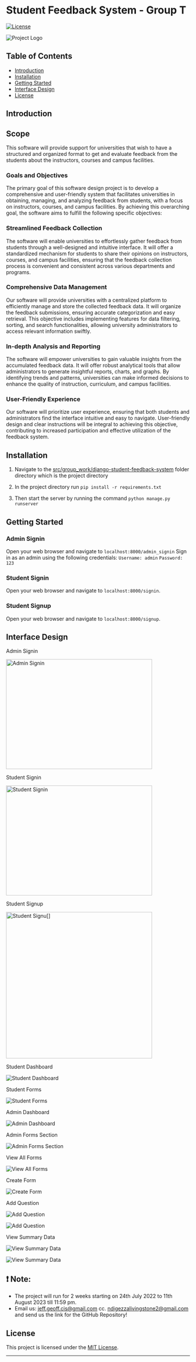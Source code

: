 # Student Feedback System - Group T

[![License](https://img.shields.io/badge/License-MIT-blue.svg)](https://opensource.org/licenses/MIT)

![Project Logo](Recess_Project/resources/images/logo.png)

## Table of Contents

- [Introduction](#introduction)
- [Installation](#installation)
- [Getting Started](#getting-started)
- [Interface Design](#interface-design)
- [License](#license)

## Introduction

## Scope

This software will provide support for universities that wish to have a structured and organized format to get and evaluate feedback from the students about the instructors, courses and campus facilities.

### Goals and Objectives

The primary goal of this software design project is to develop a comprehensive and user-friendly system that facilitates universities in obtaining, managing, and analyzing feedback from students, with a focus on instructors, courses, and campus facilities. By achieving this overarching goal, the software aims to fulfill the following specific objectives:

### Streamlined Feedback Collection

The software will enable universities to effortlessly gather feedback from students through a well-designed and intuitive interface. It will offer a standardized mechanism for students to share their opinions on instructors, courses, and campus facilities, ensuring that the feedback collection process is convenient and consistent across various departments and programs.

### Comprehensive Data Management


Our software will provide universities with a centralized platform to efficiently manage and store the collected feedback data. It will organize the feedback submissions, ensuring accurate categorization and easy retrieval. This objective includes implementing features for data filtering, sorting, and search functionalities, allowing university administrators to access relevant information swiftly.

### In-depth Analysis and Reporting

The software will empower universities to gain valuable insights from the accumulated feedback data. It will offer robust analytical tools that allow administrators to generate insightful reports, charts, and graphs. By identifying trends and patterns, universities can make informed decisions to enhance the quality of instruction, curriculum, and campus facilities.

### User-Friendly Experience

Our software will prioritize user experience, ensuring that both students and administrators find the interface intuitive and easy to navigate. User-friendly design and clear instructions will be integral to achieving this objective, contributing to increased participation and effective utilization of the feedback system.


## Installation

1. Navigate to the [src/group_work/django-student-feedback-system](Recess_Project/src/group_work/django-student-feedback-system) folder directory which is the project directory

2. In the project directory run `pip install -r requirements.txt`

3. Then start the server by running the command `python manage.py runserver`

## Getting Started

### Admin Signin

Open your web browser and navigate to `localhost:8000/admin_signin`
Sign in as an admin using the following credentials:
`Username: admin`
`Password: 123`

### Student Signin

Open your web browser and navigate to `localhost:8000/signin`.

### Student Signup

Open your web browser and navigate to `localhost:8000/signup`.

## Interface Design

Admin Signin

<img src="Recess_Project/resources/images/admin_signin.png" alt="Admin Signin" width="400" height="300">


Student Signin

<img src="Recess_Project/resources/images/student_signin.png" alt="Student Signin" width="400" height="300">

Student Signup

<img src="Recess_Project/resources/images/student_signup.png" alt="Student Signu[]" width="400" height="400">


Student Dashboard

![Student Dashboard](Recess_Project/resources/images/student_dashboard.png)

Student Forms

![Student Forms](Recess_Project/resources/images/student_forms.png)

Admin Dashboard

![Admin Dashboard](Recess_Project/resources/images/admin_dashboard.png)

Admin Forms Section

![Admin Forms Section](Recess_Project/resources/images/forms_section.png)

View All Forms

![View All Forms](Recess_Project/resources/images/view_all_forms.png)

Create Form

![Create Form](Recess_Project/resources/images/create_form.png)

Add Question

![Add Question](Recess_Project/resources/images/add_question1.png)

![Add Question](Recess_Project/resources/images/add_question2.png)

View Summary Data

![View Summary Data](Recess_Project/resources/images/view_summary_data1.png)

![View Summary Data](Recess_Project/resources/images/view_summary_data2.png)




## ❗️ Note:

- The project will run for 2 weeks starting on 24th July 2022 to 11th August 2023 till 11:59 pm.
- Email us: jeff.geoff.cis@gmail.com cc. ndigezzalivingstone2@gmail.com and send us the link for the GitHub Repository!


## License

This project is licensed under the [MIT License](./LICENSE). 

---
